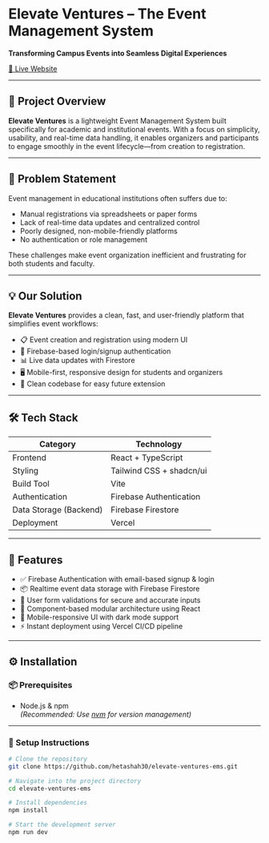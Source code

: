 # Elevate Ventures – The Event Management System

**Transforming Campus Events into Seamless Digital Experiences**

[🔗 Live Website](https://event-management-system-heta-shahs-projects.vercel.app/)

---

## 🚀 Project Overview

**Elevate Ventures** is a lightweight Event Management System built specifically for academic and institutional events. With a focus on simplicity, usability, and real-time data handling, it enables organizers and participants to engage smoothly in the event lifecycle—from creation to registration.

---

## 🧩 Problem Statement

Event management in educational institutions often suffers due to:

- Manual registrations via spreadsheets or paper forms  
- Lack of real-time data updates and centralized control  
- Poorly designed, non-mobile-friendly platforms  
- No authentication or role management  

These challenges make event organization inefficient and frustrating for both students and faculty.

---

## 💡 Our Solution

**Elevate Ventures** provides a clean, fast, and user-friendly platform that simplifies event workflows:

- 📋 Event creation and registration using modern UI  
- 🔐 Firebase-based login/signup authentication  
- 📊 Live data updates with Firestore  
- 🖥️ Mobile-first, responsive design for students and organizers  
- 🧩 Clean codebase for easy future extension

---

## 🛠️ Tech Stack

| Category              | Technology                 |
|-----------------------|----------------------------|
| Frontend              | React + TypeScript         |
| Styling               | Tailwind CSS + shadcn/ui   |
| Build Tool            | Vite                       |
| Authentication        | Firebase Authentication    |
| Data Storage (Backend)| Firebase Firestore         |
| Deployment            | Vercel                     |

---

## 🔐 Features

- ✅ Firebase Authentication with email-based signup & login  
- 📦 Realtime event data storage with Firebase Firestore  
- 🎯 User form validations for secure and accurate inputs  
- 🧱 Component-based modular architecture using React  
- 🌙 Mobile-responsive UI with dark mode support  
- ⚡ Instant deployment using Vercel CI/CD pipeline

---

## ⚙️ Installation

### 📦 Prerequisites

- Node.js & npm  
  *(Recommended: Use [nvm](https://github.com/nvm-sh/nvm) for version management)*

---

### 🧪 Setup Instructions

```bash
# Clone the repository
git clone https://github.com/hetashah30/elevate-ventures-ems.git

# Navigate into the project directory
cd elevate-ventures-ems

# Install dependencies
npm install

# Start the development server
npm run dev
